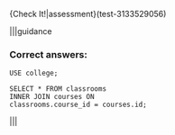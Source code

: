 {Check It!|assessment}(test-3133529056)

|||guidance

### Correct answers: 

`USE college;`

```
SELECT * FROM classrooms
INNER JOIN courses ON
classrooms.course_id = courses.id;
```

|||
